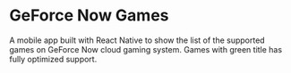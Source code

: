 # GeForce Now Games

A mobile app built with React Native to show the list of the supported games on GeForce Now cloud gaming system.
Games with green title has fully optimized support.
